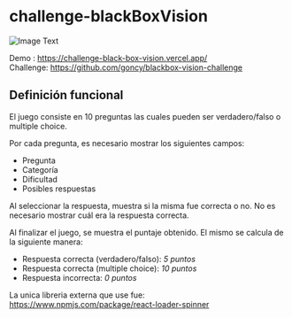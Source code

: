 # challenge-blackBoxVision

![Image Text](https://postimg.cc/PpmLJW1p)

Demo : https://challenge-black-box-vision.vercel.app/ <br>
Challenge: https://github.com/goncy/blackbox-vision-challenge <br>

## Definición funcional
El juego consiste en 10 preguntas las cuales pueden ser verdadero/falso o multiple choice.

Por cada pregunta, es necesario mostrar los siguientes campos:
* Pregunta
* Categoría
* Dificultad
* Posibles respuestas

Al seleccionar la respuesta, muestra si la misma fue correcta o no. No es necesario mostrar cuál era la respuesta correcta.

Al finalizar el juego, se muestra el puntaje obtenido. El mismo se calcula de la
siguiente manera:
* Respuesta correcta (verdadero/falso): *5 puntos*
* Respuesta correcta (multiple choice): *10 puntos*
* Respuesta incorrecta: *0 puntos*


La unica libreria externa que use fue: https://www.npmjs.com/package/react-loader-spinner
